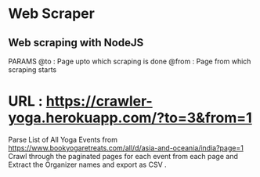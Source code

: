 # Web Scraper

## Web scraping with NodeJS

PARAMS
@to : Page upto which scraping is done
@from : Page from which scraping starts

# URL : https://crawler-yoga.herokuapp.com/?to=3&from=1


Parse List of All Yoga Events from 
https://www.bookyogaretreats.com/all/d/asia-and-oceania/india?page=1
Crawl through the paginated pages for each event from each page and Extract the  Organizer names and export as CSV .
